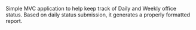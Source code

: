 Simple MVC application to help keep track of Daily and Weekly office status.
Based on daily status submission, it generates a properly formatted report.
